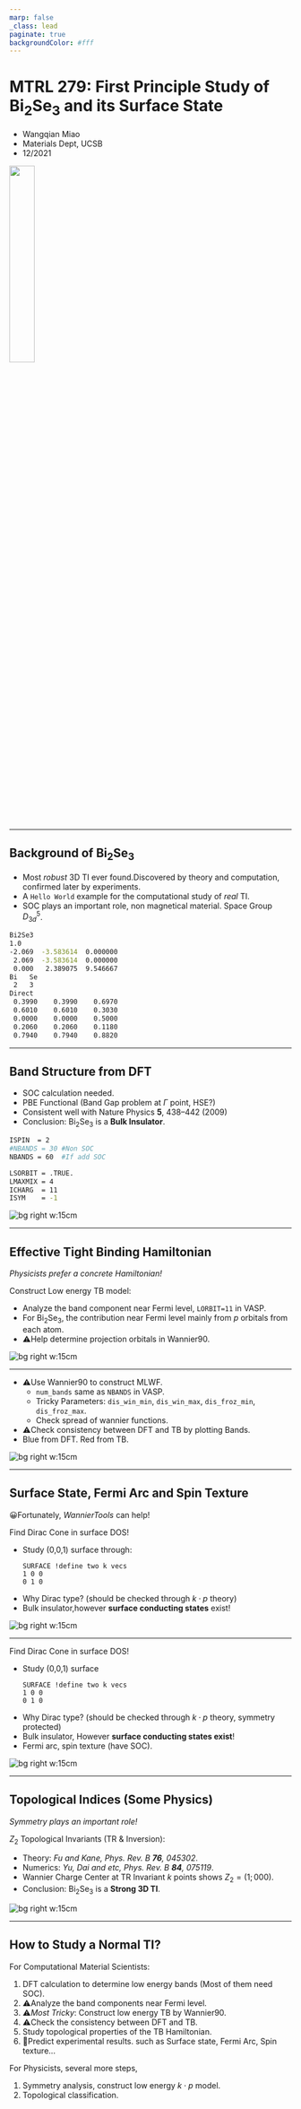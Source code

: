 ```yaml
---
marp: false
_class: lead
paginate: true
backgroundColor: #fff
---
```


# MTRL 279: First Principle Study of Bi$_2$Se$_3$ and its Surface State
- Wangqian Miao
- Materials Dept, UCSB
- 12/2021


<img src="qr-code.png" style="width: 30%" align="center"/>


---
## Background of Bi$_2$Se$_3$

- Most *robust* 3D TI ever found.Discovered by theory and computation, confirmed later by experiments.
- A `Hello World` example for the computational study of *real* TI.
- SOC plays an important role, non magnetical material. Space Group $D_{3d}^5$.

```bash
Bi2Se3
1.0
-2.069  -3.583614  0.000000
 2.069  -3.583614  0.000000
 0.000   2.389075  9.546667
Bi   Se
 2   3
Direct
 0.3990    0.3990    0.6970
 0.6010    0.6010    0.3030
 0.0000    0.0000    0.5000
 0.2060    0.2060    0.1180
 0.7940    0.7940    0.8820
```


---

## Band Structure from DFT

- SOC calculation needed.
- PBE Functional (Band Gap problem at $\Gamma$ point, HSE?)
- Consistent well with Nature Physics **5**, 438–442 (2009)
- Conclusion: Bi$_2$Se$_3$ is a **Bulk Insulator**.

```bash
ISPIN  = 2
#NBANDS = 30 #Non SOC
NBANDS = 60  #If add SOC

LSORBIT = .TRUE.
LMAXMIX = 4
ICHARG  = 11
ISYM    = -1 
```
![bg right w:15cm](band_dft.png)



---


## Effective Tight Binding Hamiltonian

*Physicists prefer a concrete Hamiltonian!*

Construct Low energy TB model:
- Analyze the band component near Fermi level, `LORBIT=11` in VASP.
- For Bi$_2$Se$_3$, the contribution near
Fermi level mainly from $p$ orbitals from each atom.
- ⚠️Help determine projection orbitals in Wannier90.



![bg right w:15cm](pdos.png)

---
- ⚠️Use Wannier90 to construct MLWF.
  - `num_bands` same as `NBANDS` in VASP.
  - Tricky Parameters: `dis_win_min`,  `dis_win_max`,  `dis_froz_min`, `dis_froz_max`.
  - Check spread of wannier functions.
- ⚠️Check consistency between DFT and TB by plotting Bands.
- Blue from DFT. Red from TB.


![bg right w:15cm](band.png)

---

## Surface State, Fermi Arc and Spin Texture

😀Fortunately, *WannierTools* can help!

Find Dirac Cone in surface DOS! 
- Study (0,0,1) surface through:
  ```Fortran
  SURFACE !define two k vecs
  1 0 0
  0 1 0
  ```
- Why Dirac type? (should be checked through $k \cdot p$ theory)
- Bulk insulator,however **surface conducting states** exist!

![bg right w:15cm](surfdos_l.png)

---

Find Dirac Cone in surface DOS! 
- Study (0,0,1) surface
  ```Fortran
  SURFACE !define two k vecs
  1 0 0
  0 1 0
  ```
- Why Dirac type? (should be checked through $k \cdot p$ theory, symmetry protected)
- Bulk insulator, However **surface conducting states exist**!
- Fermi arc, spin texture (have SOC).

![bg right w:15cm](arcspin.png)

---
## Topological Indices (Some Physics)
*Symmetry plays an important role!*

$Z_2$ Topological Invariants (TR & Inversion):

- Theory: *Fu and Kane, Phys. Rev. B **76**, 045302*.
- Numerics: *Yu, Dai and etc, Phys. Rev. B **84**, 075119*.
- Wannier Charge Center at TR Invariant $k$ points shows $Z_2=(1;000)$.
- Conclusion: Bi$_2$Se$_3$ is a **Strong 3D TI**.


![bg right w:15cm](topo_index.png)

---

## How to Study a Normal TI?

For Computational Material Scientists:
1. DFT calculation to determine low energy bands (Most of them need SOC). 
2. ⚠️Analyze the band components near Fermi level.
3. ⚠️*Most Tricky*: Construct low energy TB by Wannier90. 
4. ⚠️Check the consistency between DFT and TB.
5. Study topological properties of the TB Hamiltonian.
6. 🎈Predict experimental results. such as Surface state, Fermi Arc, Spin texture...

For Physicists, several more steps,
1. Symmetry analysis, construct low energy $k \cdot p$ model.
2. Topological classification.

